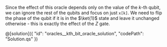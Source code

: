 Since the effect of this oracle depends only on the value of the $k$-th qubit, we can ignore the rest of the qubits and focus on just `x[k]`.
We need to flip the phase of the qubit if it is in the $\ket{1}$ state and leave it unchanged otherwise - this is exactly the effect of the $Z$ gate.

@[solution]({
    "id": "oracles__kth_bit_oracle_solution",
    "codePath": "Solution.qs"
})
